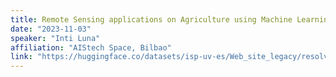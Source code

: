 ```yaml
---
title: Remote Sensing applications on Agriculture using Machine Learning
date: "2023-11-03"
speaker: "Inti Luna"
affiliation: "AIStech Space, Bilbao"
link: "https://huggingface.co/datasets/isp-uv-es/Web_site_legacy/resolve/main/seminars/Remote_Sensing_and_Machine_Learning_Applications_on_Agriculture.pdf"
---
```

